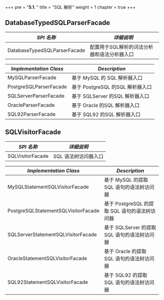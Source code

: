 +++
pre = "<b>5.1. </b>"
title = "SQL 解析"
weight = 1
chapter = true
+++

## DatabaseTypedSQLParserFacade

| *SPI 名称*                    | *详细说明*                            |
| ---------------------------- | ----------------------------------- |
| DatabaseTypedSQLParserFacade | 配置用于SQL解析的词法分析器和语法分析器入口 |

| *Implementation Class* | *Description*                         |
| ---------------------- | ------------------------------------- |
| MySQLParserFacade      | 基于 MySQL 的 SQL 解析器入口             |
| PostgreSQLParserFacade | 基于 PostgreSQL 的SQL 解析器入口         |
| SQLServerParserFacade  | 基于 SQLServer 的SQL 解析器入口          |
| OracleParserFacade     | 基于 Oracle 的SQL 解析器入口             |
| SQL92ParserFacade      | 基于 SQL92 的SQL 解析器入口              |

## SQLVisitorFacade

| *SPI 名称*                           | *详细说明*                                  |
| ----------------------------------- | ------------------------------------------ |
| SQLVisitorFacade                    | SQL 语法树访问器入口                          |

| *Implementation Class*              | *Description*                             |
| ----------------------------------- | ----------------------------------------- |
| MySQLStatementSQLVisitorFacade      | 基于 MySQL 的提取 SQL 语句的语法树访问器       |
| PostgreSQLStatementSQLVisitorFacade | 基于 PostgreSQL 的提取 SQL 语句的语法树访问器  |
| SQLServerStatementSQLVisitorFacade  | 基于 SQLServer 的提取 SQL 语句的语法树访问器   |
| OracleStatementSQLVisitorFacade     | 基于 Oracle 的提取 SQL 语句的语法树访问器      |
| SQL92StatementSQLVisitorFacade      | 基于 SQL92 的提取 SQL 语句的语法树访问器       |
